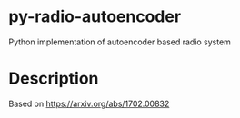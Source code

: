 # py-radio-autoencoder
Python implementation of autoencoder based radio system

# Description
Based on https://arxiv.org/abs/1702.00832
